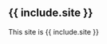 <div class="content" name="content">
  <h2>{{ include.site }}</h2>
  <p>This site is {{ include.site }}</p>
</div>